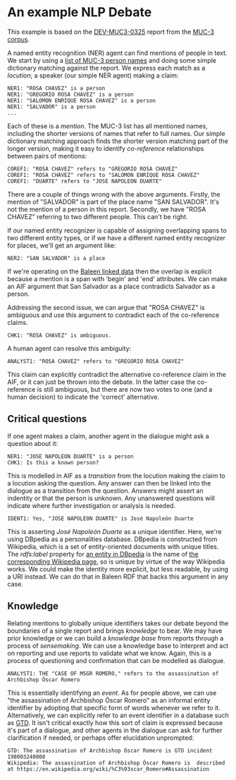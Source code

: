 # An example NLP Debate

This example is based on the [DEV-MUC3-0325](http://dstl.github.io/muc3/dev/DEV-MUC3-0325.xhtml) report from the [MUC-3 corpus](https://github.com/dstl/muc3).

A named entity recognition (NER) agent can find mentions of people in text. We start by using a [list of MUC-3 person names](http://dstl.github.io/muc3/lists/name-person.txt) and doing some simple dictionary matching against the report. We express each match as a *locution*; a speaker (our simple NER agent) making a claim:

	NER1: "ROSA CHAVEZ" is a person
	NER1: "GREGORIO ROSA CHAVEZ" is a person
	NER1: "SALOMON ENRIQUE ROSA CHAVEZ" is a person
	NER1: "SALVADOR" is a person
	...

Each of these is a *mention*. The MUC-3 list has all mentioned names, including the shorter versions of names that refer to full names. Our simple dictionary matching approach finds the shorter version matching part of the longer version, making it easy to identify *co-reference* relationships between pairs of mentions:

	COREF1: "ROSA CHAVEZ" refers to "GREGORIO ROSA CHAVEZ"
	COREF1: "ROSA CHAVEZ" refers to "SALOMON ENRIQUE ROSA CHAVEZ"
	COREF1: "DUARTE" refers to "JOSE NAPOLEON DUARTE"

There are a couple of things wrong with the above arguments. Firstly, the mention of "SALVADOR" is part of the place name "SAN SALVADOR". It's not the mention of a person in this report. Secondly, we have "ROSA CHAVEZ" referring to two different people. This can't be right.

If our named entity recognizer is capable of assigning overlapping spans to two different entity types, or if we have a different named entity recognizer for places, we'll get an argument like:

	NER2: "SAN SALVADOR" is a place

If we're operating on the [Baleen linked data](https://github.com/dstl/baleen/blob/master/baleen-rdf/src/test/resources/uk/gov/dstl/baleen/consumers/file/documentRelationsAsLinks.rdf) then the overlap is explicit because a mention is a span with 'begin' and 'end' attributes. We can make an AIF argument that San Salvador as a place contradicts Salvador as a person.

Addressing the second issue, we can argue that "ROSA CHAVEZ" is ambiguous and use this argument to contradict each of the co-reference claims.

	CHK1: "ROSA CHAVEZ" is ambiguous.
	
A human agent can resolve this ambiguity:

	ANALYST1: "ROSA CHAVEZ" refers to "GREGORIO ROSA CHAVEZ"
	
This claim can explicitly contradict the alternative co-reference claim in the AIF, or it can just be thrown into the debate. In the latter case the co-reference is still ambiguous, but there are now two votes to one (and a human decision) to indicate the 'correct' alternative.

## Critical questions

If one agent makes a claim, another agent in the dialogue might ask a question about it:

	NER1: "JOSE NAPOLEON DUARTE" is a person
	CHK1: Is this a known person?
	
This is modelled in AIF as a *transition* from the locution making the claim to a locution asking the question. Any answer can then be linked into the dialogue as a transition from the question. Answers might assert an indentity or that the person is unknown. Any unanswered questions will indicate where further investigation or analysis is needed.

	IDENT1: Yes, "JOSE NAPOLEON DUARTE" is José Napoleón Duarte

This is asserting *José Napoleón Duarte* as a unique identifier. Here, we're using DBpedia as a personalities database. DBpedia is constructed from Wikipedia, which is a set of entity-oriented documents with unique titles. The *rdfs:label* property for [an entity in DBpedia](https://dbpedia.org/resource/Jos%C3%A9_Napole%C3%B3n_Duarte) is the name of [the corresponding Wikipedia page](https://en.wikipedia.org/wiki/Jos%C3%A9_Napole%C3%B3n_Duarte), so is unique by virtue of the way Wikipedia works. We could make the identity more explicit, but less readable, by using a URI instead. We can do that in Baleen RDF that backs this argument in any case.

## Knowledge

Relating mentions to globally unique identifiers takes our debate beyond the boundaries of a single report and brings *knowledge* to bear. We may have prior knowledge or we can build a *knowledge base* from reports through a process of *sensemaking*. We can use a knowledge base to interpret and act on reporting and use reports to validate what we know. Again, this is a process of questioning and confirmation that can be modelled as dialogue.

	ANALYST1: THE "CASE OF MSGR ROMERO," refers to the assassination of Archbishop Óscar Romero

This is essentially identifying an *event*. As for people above, we can use "the assassination of Archbishop Óscar Romero" as an informal entity identifier by adopting that specific form of words whenever we refer to it. Alternatively, we can explicitly refer to an event identifier in a database such as [GTD](https://www.start.umd.edu/gtd/search/IncidentSummary.aspx?gtdid=198003240008). It isn't critical exactly how this sort of claim is expressed because it's part of a dialogue, and other agents in the dialogue can ask for further clarification if needed, or perhaps offer elucidation unprompted:

	GTD: The assassination of Archbishop Óscar Romero is GTD incident 198003240008
	Wikipedia: The assassination of Archbishop Óscar Romero is  described at https://en.wikipedia.org/wiki/%C3%93scar_Romero#Assassination
	

